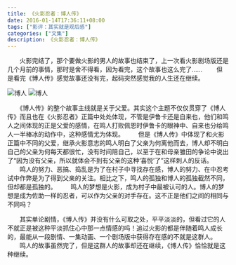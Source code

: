 ```yaml
---
title: 《火影忍者：博人传》
date: 2016-01-14T17:36:11+08:00
tags: ["影评：其实就是观后感"]
categories: ["文集"]
description: 《火影忍者：博人传》
---
```

　　火影完结了，那个要做火影的男人的故事也结束了，上一次看火影剧场版还是几个月前的事情，那时是舍不得看，因为看完，这个故事也这么完了……
　　但是看完《博人传》感觉故事还没有完，起码突然感觉我的人生还在继续。
<!--more-->
![博人](http://ww3.sinaimg.cn/mw1024/8725b930gw1f0wuf5uuc0j20zk0zktec.jpg)
![博人](http://ww3.sinaimg.cn/mw1024/8725b930gw1f0wuf3xjgzj20zk0zkn28.jpg)

　　《博人传》的整个故事主线就是关于父爱。其实这个主题不仅仅贯穿了《博人传》而且也在《火影忍者》正篇中处处体现，不管是伊鲁卡还是自来也，他们和鸣人之间体现的正是父爱的感情，在鸣人打败佩恩时伊鲁卡的眼神中、自来也分给鸣人一半棒冰的动作中，这种感情尤为体现。
　　但是《博人传》中体现了和火影正篇中不同的父爱，继承火影意志的鸣人明白了父亲为何离他而去，博人却不明白自己的父亲为何每天都很忙，没有时间陪自己，以至于在和母亲雏田的争论中说出了“因为没有父亲，所以就体会不到有父亲的这种‘喜悦’了”这样刺人的反话。
　　鸣人的努力、恶搞、捣乱是为了在村子中寻找存在感，博人的努力、在中忍考试中作弊是为了得到父亲的关注。相比之下，鸣人的孤独和博人的孤独截然不同，但却都是孤独的。
　　鸣人的梦想是火影，成为村子中最被认可的人。博人的梦想是成为佐助一样的忍者，可以作为父亲的对手存在。这不正是他们之间的相同与不同吗？

　　其实单论剧情，《博人传》并没有什么可取之处，平平淡淡的，但看过它的人不就正是被这种平淡抓住心中那一点情感的吗！追过火影的都是伴随着鸣人成长的，最能从一段剧情、一集动画、一个剧场版中获得存在感的不就是这群人。
　　鸣人的故事虽然完了，但是这群人的故事却还在继续，《博人传》恰恰就是这种继续。
